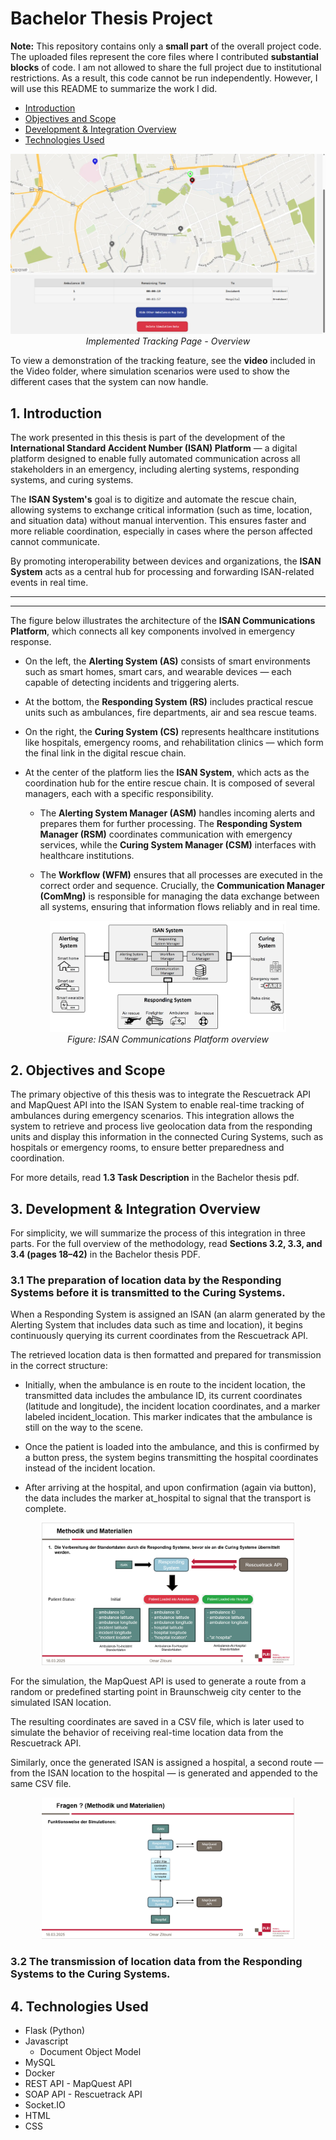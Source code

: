 # Bachelor Thesis Project

**Note:** This repository contains only a **small part** of the overall project code. The uploaded files represent the core files where I contributed **substantial blocks** of code. I am not allowed to share the full project due to institutional restrictions. As a result, this code cannot be run independently. However, I will use this README to summarize the work I did.

- [Introduction](#1-introduction)
- [Objectives and Scope](#2-objectives-and-scope)
- [Development & Integration Overview](#3-development--integration-overview)
- [Technologies Used](#4-technologies-used)

<p align="center">
  <img src="README_Images/Tracking_Page.PNG"><br>
  <em>Implemented Tracking Page - Overview</em>
</p>

To view a demonstration of the tracking feature, see the **video** included in the Video folder, where simulation scenarios were used to show the different cases that the system can now handle.

## 1. Introduction

The work presented in this thesis is part of the development of the **International Standard Accident Number (ISAN) Platform** — a digital platform designed to enable fully automated communication across all stakeholders in an emergency, including alerting systems, responding systems, and curing systems.

The **ISAN System's** goal is to digitize and automate the rescue chain, allowing systems to exchange critical information (such as time, location, and situation data) without manual intervention. This ensures faster and more reliable coordination, especially in cases where the person affected cannot communicate.

By promoting interoperability between devices and organizations, the **ISAN System** acts as a central hub for processing and forwarding ISAN-related events in real time.

<hr>
<hr>

The figure below illustrates the architecture of the **ISAN Communications Platform**, which connects all key components involved in emergency response.

- On the left, the **Alerting System (AS)** consists of smart environments such as smart homes, smart cars, and wearable devices — each capable of detecting incidents and triggering alerts.

- At the bottom, the **Responding System (RS)** includes practical rescue units such as ambulances, fire departments, air and sea rescue teams.

- On the right, the **Curing System (CS)** represents healthcare institutions like hospitals, emergency rooms, and rehabilitation clinics — which form the final link in the digital rescue chain.

- At the center of the platform lies the **ISAN System**, which acts as the coordination hub for the entire rescue chain. It is composed of several managers, each with a specific responsibility.

  - The **Alerting System Manager (ASM)** handles incoming alerts and prepares them for further processing. The **Responding System Manager (RSM)** coordinates communication with emergency services, while the **Curing System Manager (CSM)** interfaces with healthcare institutions. 
  
  - The **Workflow  (WFM)** ensures that all processes are executed in the correct order and sequence. Crucially, the **Communication Manager (ComMng)** is responsible for managing the data exchange between all systems, ensuring that information flows reliably and in real time.

<p align="center">
  <img src="README_Images/ISAN_Communications-Platform.PNG" alt="ISAN System" style="width:75%;"><br>
  <em>Figure: ISAN Communications Platform overview</em>
</p>

## 2. Objectives and Scope

The primary objective of this thesis was to integrate the Rescuetrack API and MapQuest API into the ISAN System to enable real-time tracking of ambulances during emergency scenarios. This integration allows the system to retrieve and process live geolocation data from the responding units and display this information in the connected Curing Systems, such as hospitals or emergency rooms, to ensure better preparedness and coordination.

For more details, read **1.3 Task Description** in the Bachelor thesis pdf.

## 3. Development & Integration Overview

For simplicity, we will summarize the process of this integration in three parts. For the full overview of the methodology, read **Sections 3.2, 3.3, and 3.4 (pages 18–42)** in the Bachelor thesis PDF.

### 3.1 The preparation of location data by the Responding Systems before it is transmitted to the Curing Systems.

When a Responding System is assigned an ISAN (an alarm generated by the Alerting System that includes data such as time and location), it begins continuously querying its current coordinates from the Rescuetrack API.

The retrieved location data is then formatted and prepared for transmission in the correct structure:

- Initially, when the ambulance is en route to the incident location, the transmitted data includes the ambulance ID, its current coordinates (latitude and longitude), the incident location coordinates, and a marker labeled incident_location.
This marker indicates that the ambulance is still on the way to the scene.

- Once the patient is loaded into the ambulance, and this is confirmed by a button press, the system begins transmitting the hospital coordinates instead of the incident location.

- After arriving at the hospital, and upon confirmation (again via button), the data includes the marker at_hospital to signal that the transport is complete.

<p align="center">
  <img src="README_Images/Methodology_1.PNG" alt="Methodology-1" style="width:80%;"><br>
</p>

For the simulation, the MapQuest API is used to generate a route from a random or predefined starting point in Braunschweig city center to the simulated ISAN location.

The resulting coordinates are saved in a CSV file, which is later used to simulate the behavior of receiving real-time location data from the Rescuetrack API.

Similarly, once the generated ISAN is assigned a hospital, a second route — from the ISAN location to the hospital — is generated and appended to the same CSV file.

<p align="center">
  <img src="README_Images/Methodology_2.PNG" alt="Methodology-2" style="width:80%;"><br>
</p>

### 3.2 The transmission of location data from the Responding Systems to the Curing Systems.

## 4. Technologies Used

- Flask (Python)
- Javascript
    - Document Object Model
- MySQL
- Docker
- REST API - MapQuest API
- SOAP API - Rescuetrack API
- Socket.IO
- HTML
- CSS


